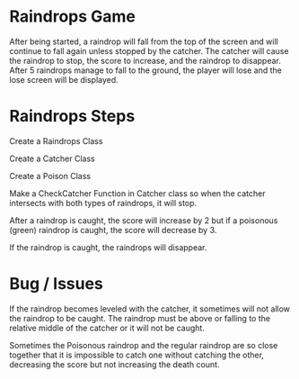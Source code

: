 Raindrops Game
==============

After being started, a raindrop will fall from the top of the screen 
and will continue to fall again unless stopped by the catcher. The 
catcher will cause the raindrop to stop, the score to increase, and 
the raindrop to disappear. After 5 raindrops manage to fall to the 
ground, the player will lose and the lose screen will be displayed. 


Raindrops Steps
===============

Create a Raindrops Class

Create a Catcher Class

Create a Poison Class

Make a CheckCatcher Function in Catcher class so when
the catcher intersects with both types of raindrops, it will stop.

After a raindrop is caught, the score will increase by 2 but if 
a poisonous (green) raindrop is caught, the score will decrease by 3.

If the raindrop is caught, the raindrops will disappear. 

Bug / Issues
============

If the raindrop becomes leveled with the catcher, it sometimes will not allow 
the raindrop to be caught. The raindrop must be above or falling to the relative 
middle of the catcher or it will not be caught. 

Sometimes the Poisonous raindrop and the regular raindrop are so close together 
that it is impossible to catch one without catching the other, decreasing the score
but not increasing the death count.
